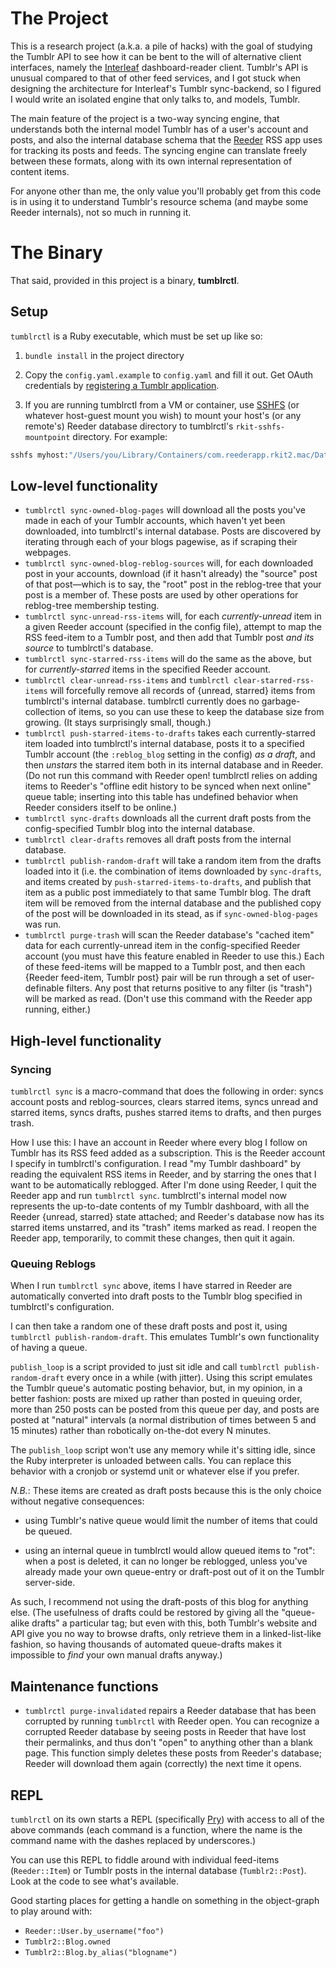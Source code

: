 # The Project

This is a research project (a.k.a. a pile of hacks) with the goal of studying the Tumblr API to see how it can be bent to the will of alternative client interfaces, namely the [Interleaf](https://github.com/tsutsu/interleaf-client) dashboard-reader client. Tumblr's API is unusual compared to that of other feed services, and I got stuck when designing the architecture for Interleaf's Tumblr sync-backend, so I figured I would write an isolated engine that only talks to, and models, Tumblr.

The main feature of the project is a two-way syncing engine, that understands both the internal model Tumblr has of a user's account and posts, and also the internal database schema that the [Reeder](http://reederapp.com) RSS app uses for tracking its posts and feeds. The syncing engine can translate freely between these formats, along with its own internal representation of content items.

For anyone other than me, the only value you'll probably get from this code is in using it to understand Tumblr's resource schema (and maybe some Reeder internals), not so much in running it.

# The Binary

That said, provided in this project is a binary, **tumblrctl**.

## Setup

`tumblrctl` is a Ruby executable, which must be set up like so:

1. `bundle install` in the project directory

2. Copy the `config.yaml.example` to `config.yaml` and fill it out. Get OAuth credentials by [registering a Tumblr application](https://www.tumblr.com/oauth/apps).

3. If you are running tumblrctl from a VM or container, use [SSHFS](https://github.com/libfuse/sshfs) (or whatever host-guest mount you wish) to mount your host's (or any remote's) Reeder database directory to tumblrctl's `rkit-sshfs-mountpoint` directory. For example:

```bash
sshfs myhost:"/Users/you/Library/Containers/com.reederapp.rkit2.mac/Data/Library/Application Support/Reeder/rkit" /home/you/tumblrctl/rkit-sshfs-mountpoint -o 'sshfs_sync,cache=no'
```

## Low-level functionality

* `tumblrctl sync-owned-blog-pages` will download all the posts you've made in each of your Tumblr accounts, which haven't yet been downloaded, into tumblrctl's internal database. Posts are discovered by iterating through each of your blogs pagewise, as if scraping their webpages.
* `tumblrctl sync-owned-blog-reblog-sources` will, for each downloaded post in your accounts, download (if it hasn't already) the "source" post of that post—which is to say, the "root" post in the reblog-tree that your post is a member of. These posts are used by other operations for reblog-tree membership testing.
* `tumblrctl sync-unread-rss-items` will, for each *currently-unread* item in a given Reeder account (specified in the config file), attempt to map the RSS feed-item to a Tumblr post, and then add that Tumblr post *and its source* to tumblrctl's database.
* `tumblrctl sync-starred-rss-items` will do the same as the above, but for *currently-starred* items in the specified Reeder account.
* `tumblrctl clear-unread-rss-items` and `tumblrctl clear-starred-rss-items` will forcefully remove all records of {unread, starred} items from tumblrctl's internal database. tumblrctl currently does no garbage-collection of items, so you can use these to keep the database size from growing. (It stays surprisingly small, though.)
* `tumblrctl push-starred-items-to-drafts` takes each currently-starred item loaded into tumblrctl's internal database, posts it to a specified Tumblr account (the `:reblog_blog` setting in the config) *as a draft*, and then *unstars* the starred item both in its internal database and in Reeder. (Do not run this command with Reeder open! tumblrctl relies on adding items to Reeder's "offline edit history to be synced when next online" queue table; inserting into this table has undefined behavior when Reeder considers itself to be online.)
* `tumblrctl sync-drafts` downloads all the current draft posts from the config-specified Tumblr blog into the internal database.
* `tumblrctl clear-drafts` removes all draft posts from the internal database.
* `tumblrctl publish-random-draft` will take a random item from the drafts loaded into it (i.e. the combination of items downloaded by `sync-drafts`, and items created by `push-starred-items-to-drafts`, and publish that item as a public post immediately to that same Tumblr blog. The draft item will be removed from the internal database and the published copy of the post will be downloaded in its stead, as if `sync-owned-blog-pages` was run.
* `tumblrctl purge-trash` will scan the Reeder database's "cached item" data for each currently-unread item in the config-specified Reeder account (you must have this feature enabled in Reeder to use this.) Each of these feed-items will be mapped to a Tumblr post, and then each {Reeder feed-item, Tumblr post} pair will be run through a set of user-definable filters. Any post that returns positive to any filter (is "trash") will be marked as read. (Don't use this command with the Reeder app running, either.)

## High-level functionality

### Syncing

`tumblrctl sync` is a macro-command that does the following in order: syncs account posts and reblog-sources, clears starred items, syncs unread and starred items, syncs drafts, pushes starred items to drafts, and then purges trash.

How I use this: I have an account in Reeder where every blog I follow on Tumblr has its RSS feed added as a subscription. This is the Reeder account I specify in tumblrctl's configuration. I read "my Tumblr dashboard" by reading the equivalent RSS items in Reeder, and by starring the ones that I want to be automatically reblogged. After I'm done using Reeder, I quit the Reeder app and run `tumblrctl sync`. tumblrctl's internal model now represents the up-to-date contents of my Tumblr dashboard, with all the Reeder {unread, starred} state attached; and Reeder's database now has its starred items unstarred, and its "trash" items marked as read. I reopen the Reeder app, temporarily, to commit these changes, then quit it again.

### Queuing Reblogs

When I run `tumblrctl sync` above, items I have starred in Reeder are automatically converted into draft posts to the Tumblr blog specified in tumblrctl's configuration.

I can then take a random one of these draft posts and post it, using `tumblrctl publish-random-draft`. This emulates Tumblr's own functionality of having a queue.

`publish_loop` is a script provided to just sit idle and call `tumblrctl publish-random-draft` every once in a while (with jitter). Using this script emulates the Tumblr queue's automatic posting behavior, but, in my opinion, in a better fashion: posts are mixed up rather than posted in queuing order, more than 250 posts can be posted from this queue per day, and posts are posted at "natural" intervals (a normal distribution of times between 5 and 15 minutes) rather than robotically on-the-dot every N minutes.

The `publish_loop` script won't use any memory while it's sitting idle, since the Ruby interpreter is unloaded between calls. You can replace this behavior with a cronjob or systemd unit or whatever else if you prefer.

*N.B.*: These items are created as draft posts because this is the only choice without negative consequences:

* using Tumblr's native queue would limit the number of items that could be queued.

* using an internal queue in tumblrctl would allow queued items to "rot": when a post is deleted, it can no longer be reblogged, unless you've already made your own queue-entry or draft-post out of it on the Tumblr server-side.

As such, I recommend not using the draft-posts of this blog for anything else. (The usefulness of drafts could be restored by giving all the "queue-alike drafts" a particular tag; but even with this, both Tumblr's website and API give you no way to browse drafts, only retrieve them in a linked-list-like fashion, so having thousands of automated queue-drafts makes it impossible to *find* your own manual drafts anyway.)

## Maintenance functions

* `tumblrctl purge-invalidated` repairs a Reeder database that has been corrupted by running `tumblrctl` with Reeder open. You can recognize a corrupted Reeder database by seeing posts in Reeder that have lost their permalinks, and thus don't "open" to anything other than a blank page. This function simply deletes these posts from Reeder's database; Reeder will download them again (correctly) the next time it opens.

## REPL

`tumblrctl` on its own starts a REPL (specifically [Pry](http://pryrepl.org)) with access to all of the above commands (each command is a function, where the name is the command name with the dashes replaced by underscores.)

You can use this REPL to fiddle around with individual feed-items (`Reeder::Item`) or Tumblr posts in the internal database (`Tumblr2::Post`). Look at the code to see what's available.

Good starting places for getting a handle on something in the object-graph to play around with:

* `Reeder::User.by_username("foo")`
* `Tumblr2::Blog.owned`
* `Tumblr2::Blog.by_alias("blogname")`

# 
